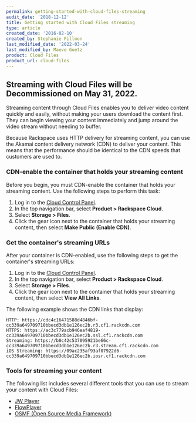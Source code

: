 ```yaml
---
permalink: getting-started-with-cloud-files-streaming
audit_date: '2018-12-12'
title: Getting started with Cloud Files streaming
type: article
created_date: '2016-02-10'
created_by: Stephanie Fillmon
last_modified_date: '2022-03-24'
last_modified_by: Maeve Goetz
product: Cloud Files
product_url: cloud-files
---
```

## Streaming with Cloud Files will be Decommissioned on May 31, 2022.

Streaming content through Cloud Files enables you to deliver video content
quickly and easily, without making your users download the content
first. They can begin viewing your content immediately and jump
around the video stream without needing to buffer.

Because Rackspace uses HTTP delivery for streaming content, you can use
the Akamai content delivery network (CDN) to deliver your content. This means
that the performance should be identical to the CDN speeds that customers are
used to.

### CDN-enable the container that holds your streaming content

Before you begin, you must CDN-enable the container that holds your
streaming content. Use the following steps to perform this task:

1. Log in to the [Cloud Control Panel](https://login.rackspace.com/).
2. In the top navigation bar, select **Product > Rackspace Cloud**.
3. Select **Storage > Files**.
4. Click the gear icon next to the container that holds your streaming
   content, then select **Make Public (Enable CDN)**.

### Get the container's streaming URLs

After your container is CDN-enabled, use the following steps to get the container's streaming URLs:

1. Log in to the [Cloud Control Panel](https://login.rackspace.com/).
2. In the top navigation bar, select **Product > Rackspace Cloud**.
3. Select **Storage > Files**.
4. Click the gear icon next to the container that holds your streaming
   content, then select **View All Links**.

The following example shows the CDN links that display:

    HTTP: https://cdc4c16471588d4846bf-cc339a649709710bbecd3db1e126ec2b.r3.cf1.rackcdn.com
    HTTPS: https://ac3c779acb946eaf4819-cc339a649709710bbecd3db1e126ec2b.ssl.cf1.rackcdn.com
    Streaming: https://b0c42c537095921be66c-cc339a649709710bbecd3db1e126ec2b.r3.stream.cf1.rackcdn.com
    iOS Streaming: https://09ac235af93af07922d6-cc339a649709710bbecd3db1e126ec2b.iosr.cf1.rackcdn.com

### Tools for streaming your content

The following list includes several different tools that you can use to stream
your content with Cloud Files:

-   [JW Player](/support/how-to/streaming-cloud-files-with-jw-player)
-   [FlowPlayer](/support/how-to/cloud-files-streaming-with-flowplayer-plugins)
-   [OSMF (Open Source Media
    Framework)](/support/how-to/cloud-files-streaming-with-osmf-plugins)
